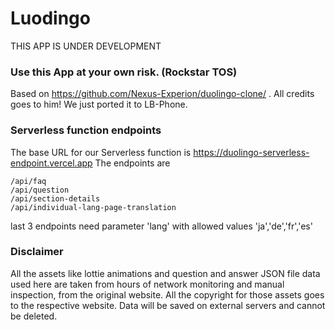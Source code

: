 # Luodingo
THIS APP IS UNDER DEVELOPMENT

### Use this App at your own risk. (Rockstar TOS)

Based on https://github.com/Nexus-Experion/duolingo-clone/ . All credits goes to him! We just ported it to LB-Phone.

### Serverless function endpoints
The base URL for our Serverless function is https://duolingo-serverless-endpoint.vercel.app The endpoints are

    /api/faq
    /api/question
    /api/section-details
    /api/individual-lang-page-translation

last 3 endpoints need parameter 'lang' with allowed values 'ja','de','fr','es' 

### Disclaimer
All the assets like lottie animations and question and answer JSON file data used here are taken from hours of network monitoring and manual inspection, from the original website. All the copyright for those assets goes to the respective website. Data will be saved on external servers and cannot be deleted.
